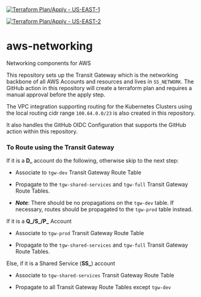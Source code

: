 [![Terraform Plan/Apply - US-EAST-1](https://github.com/clinician-nexus/aws-networking/actions/workflows/ss_network_config_east_1.yml/badge.svg)](https://github.com/clinician-nexus/aws-networking/actions/workflows/ss_network_config_east_1.yml)

[![Terraform Plan/Apply - US-EAST-2](https://github.com/clinician-nexus/aws-networking/actions/workflows/ss_network_config_east_2.yml/badge.svg)](https://github.com/clinician-nexus/aws-networking/actions/workflows/ss_network_config_east_2.yml)

# aws-networking
Networking components for AWS

This repository sets up the Transit Gateway which is the networking backbone of all AWS Accounts and resources and lives in `SS_NETWORK`. The GitHub action in this repository will create a terraform plan and requires a manual approval before the apply step.

The VPC integration supporting routing for the Kubernetes Clusters using the local routing cidr range `100.64.0.0/23` is also created in this repository.

It also handles the GitHub OIDC Configuration that supports the GitHub action within this repository.

### To Route using the Transit Gateway
If it is a **D_** account do the following, otherwise skip to the next step:

  - Associate to `tgw-dev` Transit Gateway Route Table

  - Propagate to the `tgw-shared-services` and `tgw-full` Transit Gateway Route Tables.

  - ***Note***: There should be no propagations on the `tgw-dev` table. If necessary, routes should be propagated to the `tgw-prod` table instead. 

If it is a **Q_/S_/P_** Account

  - Associate to `tgw-prod` Transit Gateway Route Table

  - Propagate to the `tgw-shared-services` and `tgw-full` Transit Gateway Route Tables.

Else, if it is a Shared Service (**SS_**) account

  - Associate to `tgw-shared-services` Transit Gateway Route Table

  - Propagate to all Transit Gateway Route Tables except `tgw-dev`
